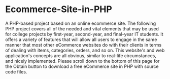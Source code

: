 # Ecommerce-Site-in-PHP
A PHP-based project based on an online ecommerce site. The following PHP project covers all of the needed and vital elements that may be used for college projects by first-year, second-year, and final-year IT students. It offers a variety of features that will allow all users to engage in the same manner that most other eCommerce websites do with their clients in terms of dealing with items, categories, orders, and so on. This website's and web application's concepts are all obvious, similar to real-life circumstances, and nicely implemented. Please scroll down to the bottom of this page for the Obtain button to download a free eCommerce site in PHP with source code files.
